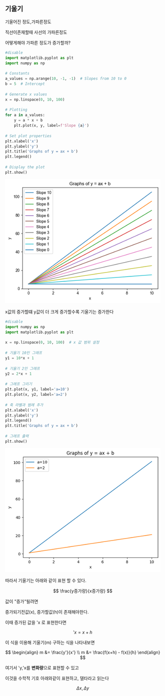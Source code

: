 ## 기울기

기울어진 정도,가파른정도

직선이존재할때 사선의 가파른정도

어떻게해야 가파른 정도가 증가할까?









```python
#disable
import matplotlib.pyplot as plt
import numpy as np

# Constants
a_values = np.arange(10, -1, -1)  # Slopes from 10 to 0
b = 5  # Intercept

# Generate x values
x = np.linspace(0, 10, 100)

# Plotting
for a in a_values:
    y = a * x + b
    plt.plot(x, y, label=f'Slope {a}')

# Set plot properties
plt.xlabel('x')
plt.ylabel('y')
plt.title('Graphs of y = ax + b')
plt.legend()

# Display the plot
plt.show()

```


    
![png](llinux910.github.io/assets/images/%EA%B8%B0%EC%9A%B8%EA%B8%B0_1_0.png)
    


x값의 증가할떄 y값이 더 크게 증가할수록 기울기는 증가한다




```python
#disable
import numpy as np
import matplotlib.pyplot as plt

x = np.linspace(0, 10, 100)  # x 값 범위 설정

# 기울기 10인 그래프
y1 = 10*x + 1

# 기울기 2인 그래프
y2 = 2*x + 1

# 그래프 그리기
plt.plot(x, y1, label='a=10')
plt.plot(x, y2, label='a=2')

# 축 라벨과 범례 추가
plt.xlabel('x')
plt.ylabel('y')
plt.legend()
plt.title('Graphs of y = ax + b')

# 그래프 출력
plt.show()

```


    
![png](llinux910.github.io/assets/images/%EA%B8%B0%EC%9A%B8%EA%B8%B0_3_0.png)
    


따라서 기울기는 아래와 같이 표현 할 수 있다.

$$
\frac{y증가량}{x증가량}
$$

값이 "증가"될려면 

증가되기전값(x), 증가할값(h)이 존재해야한다. 

이때 증가된 값을 'x 로 표현한다면

$$
'x = x +h
$$

이 식을 이용해 기울기(m) 구하는 식을 나타내보면

$$
\begin{align}
m &= \frac{y'}{x'} \\
m &= \frac{f(x+h) - f(x)}{h}
\end{align}
$$


여기서 'y,'x를 **변화량**으로 표현할 수 있고 

이것을 수학적 기호 아래와같이 표현하고, 델타라고 읽는다

$$
\Delta{x} , \Delta{y}
$$
